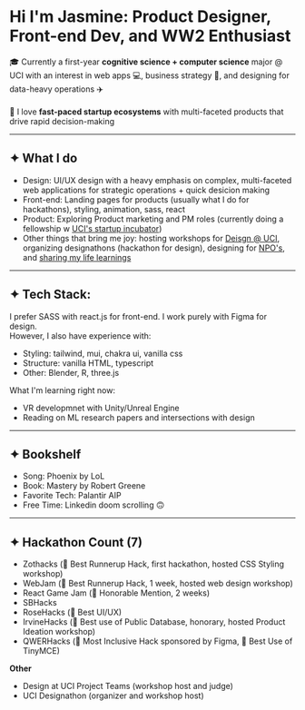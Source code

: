 # Hi I'm Jasmine: Product Designer, Front-end Dev, and WW2 Enthusiast #

🎓 Currently a first-year **cognitive science + computer science** major @ UCI with an interest in web apps 💻, business strategy 💼, and designing for data-heavy operations ✈️
<br><br>
🐇 I love **fast-paced startup ecosystems** with multi-faceted products that drive rapid decision-making
<br>
- - - -


## ✦ What I do ##

* Design: UI/UX design with a heavy emphasis on complex, multi-faceted web applications for strategic operations + quick desicion making
* Front-end: Landing pages for products (usually what I do for hackathons), styling, animation, sass, react
* Product: Exploring Product marketing and PM roles (currently doing a fellowship w [UCI's startup incubator](https://www.productuci.com/))
* Other things that bring me joy: hosting workshops for [Deisgn @ UCI](https://designatuci.com/), organizing designathons (hackathon for design), designing for [NPO's](https://www.developforgood.org/), and [sharing my life learnings](https://jaslavie.github.io/voicewise/)

- - - -


## ✦ Tech Stack: ##

I prefer SASS with react.js for front-end. I work purely with Figma for design.
<br>
However, I also have experience with:
* Styling: tailwind, mui, chakra ui, vanilla css
* Structure: vanilla HTML, typescript
* Other: Blender, R, three.js

What I'm learning right now:
* VR developmnet with Unity/Unreal Engine
* Reading on ML research papers and intersections with design

- - - -
## ✦ Bookshelf ##
* Song: Phoenix by LoL
* Book: Mastery by Robert Greene
* Favorite Tech: Palantir AIP
* Free Time: Linkedin doom scrolling 🙃
- - - -

## ✦ Hackathon Count (7) ##
* Zothacks (🏅 Best Runnerup Hack, first hackathon, hosted CSS Styling workshop)
* WebJam (🏅 Best Runnerup Hack, 1 week, hosted web design workshop)
* React Game Jam (🏅 Honorable Mention, 2 weeks)
* SBHacks
* RoseHacks (🏅 Best UI/UX)
* IrvineHacks (🏅 Best use of Public Database, honorary, hosted Product Ideation workshop)
* QWERHacks (🏅 Most Inclusive Hack sponsored by Figma, 🏅 Best Use of TinyMCE)

**Other**
* Design at UCI Project Teams (workshop host and judge)
* UCI Designathon (organizer and workshop host)
<!--


- 🔭 I’m currently working on ...
- 🌱 I’m currently learning ...
- 👯 I’m looking to collaborate on ...
- 🤔 I’m looking for help with ...
- 💬 Ask me about ...
- 📫 How to reach me: ...
- 😄 Pronouns: ...
- ⚡ Fun fact: ...
-->
